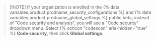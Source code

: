 >[!NOTE] If your organization is enrolled in the {% data variables.product.prodname_security_configurations %} and {% data variables.product.prodname_global_settings %} public beta, instead of "Code security and analysis", you will see a "Code security" dropdown menu. Select {% octicon "codescan" aria-hidden="true" %} **Code security**, then click **Global settings**.
